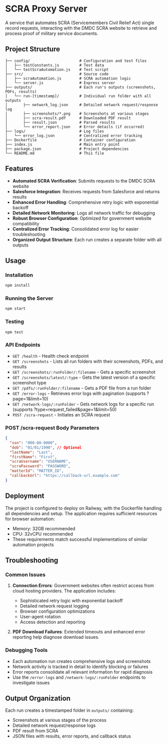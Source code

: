 # SCRA Proxy Server

A service that automates SCRA (Servicemembers Civil Relief Act) single record requests, interacting with the DMDC SCRA website to retrieve and process proof of military service documents.

## Project Structure

```
├── config/                      # Configuration and test files
│   ├── testConstants.js         # Test data
│   └── testScraAutomation.js    # Test script
├── src/                         # Source code
│   ├── scraAutomation.js        # SCRA automation logic
│   └── server.js                # Express server
├── outputs/                     # Each run's outputs (screenshots, PDFs, results)
│   └── run-[timestamp]/         # Individual run folder with all outputs
│       ├── network_log.json     # Detailed network request/response log
│       ├── screenshots/*.png    # Screenshots at various stages
│       ├── scra-result.pdf      # Downloaded PDF result
│       ├── result.json          # Parsed results
│       └── error_report.json    # Error details (if occurred)
├── logs/                        # Log files
│   └── error_log.json           # Centralized error tracking
├── Dockerfile                   # Container configuration
├── index.js                     # Main entry point
├── package.json                 # Project dependencies
└── README.md                    # This file
```

## Features

- **Automated SCRA Verification**: Submits requests to the DMDC SCRA website
- **Salesforce Integration**: Receives requests from Salesforce and returns results
- **Enhanced Error Handling**: Comprehensive retry logic with exponential backoff
- **Detailed Network Monitoring**: Logs all network traffic for debugging
- **Robust Browser Configuration**: Optimized for government website compatibility
- **Centralized Error Tracking**: Consolidated error log for easier troubleshooting
- **Organized Output Structure**: Each run creates a separate folder with all outputs

## Usage

### Installation

```bash
npm install
```

### Running the Server

```bash
npm start
```

### Testing

```bash
npm test
```

### API Endpoints

- `GET /health` - Health check endpoint
- `GET /screenshots` - Lists all run folders with their screenshots, PDFs, and results
- `GET /screenshots/:runFolder/:filename` - Gets a specific screenshot
- `GET /screenshots/latest/:type` - Gets the latest version of a specific screenshot type
- `GET /pdfs/:runFolder/:filename` - Gets a PDF file from a run folder
- `GET /error-logs` - Retrieves error logs with pagination (supports ?page=1&limit=10)
- `GET /network-logs/:runFolder` - Gets network logs for a specific run (supports ?type=request_failed&page=1&limit=50)
- `POST /scra-request` - Initiates an SCRA request

### POST /scra-request Body Parameters

```json
{
  "ssn": "000-00-0000",
  "dob": "01/01/1990", // Optional
  "lastName": "Last",
  "firstName": "First",
  "scraUsername": "USERNAME",
  "scraPassword": "PASSWORD",
  "matterId": "MATTER_ID",
  "callbackUrl": "https://callback-url.example.com"
}
```

## Deployment

The project is configured to deploy on Railway, with the Dockerfile handling all dependencies and setup. The application requires sufficient resources for browser automation:

- Memory: 32GB recommended
- CPU: 32vCPU recommended
- These requirements match successful implementations of similar automation projects

## Troubleshooting

### Common Issues

1. **Connection Errors**: Government websites often restrict access from cloud hosting providers. The application includes:
   - Sophisticated retry logic with exponential backoff
   - Detailed network request logging
   - Browser configuration optimizations 
   - User-agent rotation
   - Access detection and reporting

2. **PDF Download Failures**: Extended timeouts and enhanced error reporting help diagnose download issues.

### Debugging Tools

- Each automation run creates comprehensive logs and screenshots
- Network activity is tracked in detail to identify blocking or failures
- Error reports consolidate all relevant information for rapid diagnosis
- Use the `/error-logs` and `/network-logs/:runFolder` endpoints to investigate issues

## Output Organization

Each run creates a timestamped folder in `outputs/` containing:
- Screenshots at various stages of the process
- Detailed network request/response logs
- PDF result from SCRA
- JSON files with results, error reports, and callback status 